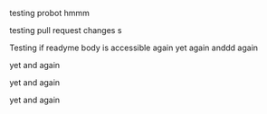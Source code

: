 testing probot hmmm

testing pull request changes
s


Testing if readyme body is accessible 
again
yet again
anddd again


yet and again

yet and again

yet and again
